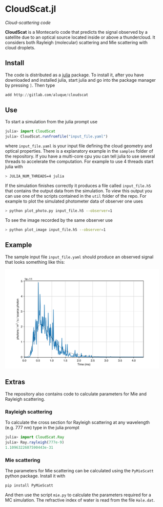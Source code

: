 # CloudScat.jl

*Cloud-scattering code*

**CloudScat** is a Montecarlo code that predicts the signal observed by a satellite due to an optical source located inside or above a thundercloud.  It considers both Rayleigh (molecular) scattering and Mie scattering with cloud droplets.


## Install

The code is distributed as a [julia](https://julialang.org) package.  To install it, after you have downloaded and installed julia, start julia and go into the package manager by pressing `]`.  Then type

```julia
add http://gitlab.com/aluque/cloudscat
```

## Use

To start a simulation from the julia prompt use

```julia
julia> import CloudScat
julia> CloudScat.runfromfile("input_file.yaml")
```

where `input_file.yaml` is your input file defining the cloud geometry and optical properties. There is a explanatory example in the `samples` folder of the repository. If you have a multi-core cpu you can tell julia to use several threads to accelerate the computation.  For example to use 4 threads start julia with

```bash
> JULIA_NUM_THREADS=4 julia
```


If the simulation finishes correctly it produces a file called `input_file.h5` that contains the output data from the simulation. To view this output you can use one of the scripts contained in the `util` folder of the repo. For example to plot the simulated photometer data of observer one uses

```bash
> python plot_photo.py input_file.h5 --observer=1
```

To see the image recorded by the same observer use
```bash
> python plot_image input_file.h5 --observer=1
```

## Example

The sample input file `input_file.yaml` should produce an observed signal that looks something like this:

![input_file.png](samples/input_file.png)

## Extras

The repository also contains code to calculate parameters for Mie and Rayleigh scattering.

### Rayleigh scattering

To calculate the cross section for Rayleigh scattering at any wavelength (e.g. 777 nm) type in the julia prompt
```julia
julia> import CloudScat.Ray
julia> Ray.rayleigh(777e-9) 
1.1096322607590443e-31
```

### Mie scattering
The parameters for Mie scattering can be calculated using the `PyMieScatt` python package.  Install it with
```bash
pip install PyMieScatt
```
And then use the script `mie.py` to calculate the parameters required for a MC simulation. The refractive index of water is read from the file `Hale.dat`.

